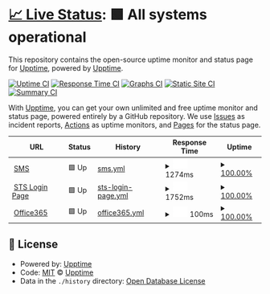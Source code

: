 # [📈 Live Status](https://demo.upptime.js.org): <!--live status--> **🟩 All systems operational**

This repository contains the open-source uptime monitor and status page for [Upptime](https://upptime.js.org), powered by [Upptime](https://github.com/upptime/upptime).

[![Uptime CI](https://github.com/upptime/upptime/workflows/Uptime%20CI/badge.svg)](https://github.com/upptime/upptime/actions?query=workflow%3A%22Uptime+CI%22)
[![Response Time CI](https://github.com/upptime/upptime/workflows/Response%20Time%20CI/badge.svg)](https://github.com/upptime/upptime/actions?query=workflow%3A%22Response+Time+CI%22)
[![Graphs CI](https://github.com/upptime/upptime/workflows/Graphs%20CI/badge.svg)](https://github.com/upptime/upptime/actions?query=workflow%3A%22Graphs+CI%22)
[![Static Site CI](https://github.com/upptime/upptime/workflows/Static%20Site%20CI/badge.svg)](https://github.com/upptime/upptime/actions?query=workflow%3A%22Static+Site+CI%22)
[![Summary CI](https://github.com/upptime/upptime/workflows/Summary%20CI/badge.svg)](https://github.com/upptime/upptime/actions?query=workflow%3A%22Summary+CI%22)

With [Upptime](https://upptime.js.org), you can get your own unlimited and free uptime monitor and status page, powered entirely by a GitHub repository. We use [Issues](https://github.com/upptime/upptime/issues) as incident reports, [Actions](https://github.com/upptime/upptime/actions) as uptime monitors, and [Pages](https://demo.upptime.js.org) for the status page.

<!--start: status pages-->
<!-- This summary is generated by Upptime (https://github.com/upptime/upptime) -->
<!-- Do not edit this manually, your changes will be overwritten -->
<!-- prettier-ignore -->
| URL | Status | History | Response Time | Uptime |
| --- | ------ | ------- | ------------- | ------ |
| <img alt="" src="https://favicons.githubusercontent.com/sms.eursc.eu" height="13"> [SMS](https://sms.eursc.eu) | 🟩 Up | [sms.yml](https://github.com/gfs120/EE2Uptime/commits/HEAD/history/sms.yml) | <details><summary><img alt="Response time graph" src="./graphs/sms/response-time-week.png" height="20"> 1274ms</summary><br><a href="https://upptime.github.io/upptime/history/sms"><img alt="Response time 1274" src="https://img.shields.io/endpoint?url=https%3A%2F%2Fraw.githubusercontent.com%2Fgfs120%2FEE2Uptime%2FHEAD%2Fapi%2Fsms%2Fresponse-time.json"></a><br><a href="https://upptime.github.io/upptime/history/sms"><img alt="24-hour response time 1159" src="https://img.shields.io/endpoint?url=https%3A%2F%2Fraw.githubusercontent.com%2Fgfs120%2FEE2Uptime%2FHEAD%2Fapi%2Fsms%2Fresponse-time-day.json"></a><br><a href="https://upptime.github.io/upptime/history/sms"><img alt="7-day response time 1274" src="https://img.shields.io/endpoint?url=https%3A%2F%2Fraw.githubusercontent.com%2Fgfs120%2FEE2Uptime%2FHEAD%2Fapi%2Fsms%2Fresponse-time-week.json"></a><br><a href="https://upptime.github.io/upptime/history/sms"><img alt="30-day response time 1274" src="https://img.shields.io/endpoint?url=https%3A%2F%2Fraw.githubusercontent.com%2Fgfs120%2FEE2Uptime%2FHEAD%2Fapi%2Fsms%2Fresponse-time-month.json"></a><br><a href="https://upptime.github.io/upptime/history/sms"><img alt="1-year response time 1274" src="https://img.shields.io/endpoint?url=https%3A%2F%2Fraw.githubusercontent.com%2Fgfs120%2FEE2Uptime%2FHEAD%2Fapi%2Fsms%2Fresponse-time-year.json"></a></details> | <details><summary><a href="https://upptime.github.io/upptime/history/sms">100.00%</a></summary><a href="https://upptime.github.io/upptime/history/sms"><img alt="All-time uptime 100.00%" src="https://img.shields.io/endpoint?url=https%3A%2F%2Fraw.githubusercontent.com%2Fgfs120%2FEE2Uptime%2FHEAD%2Fapi%2Fsms%2Fuptime.json"></a><br><a href="https://upptime.github.io/upptime/history/sms"><img alt="24-hour uptime 100.00%" src="https://img.shields.io/endpoint?url=https%3A%2F%2Fraw.githubusercontent.com%2Fgfs120%2FEE2Uptime%2FHEAD%2Fapi%2Fsms%2Fuptime-day.json"></a><br><a href="https://upptime.github.io/upptime/history/sms"><img alt="7-day uptime 100.00%" src="https://img.shields.io/endpoint?url=https%3A%2F%2Fraw.githubusercontent.com%2Fgfs120%2FEE2Uptime%2FHEAD%2Fapi%2Fsms%2Fuptime-week.json"></a><br><a href="https://upptime.github.io/upptime/history/sms"><img alt="30-day uptime 100.00%" src="https://img.shields.io/endpoint?url=https%3A%2F%2Fraw.githubusercontent.com%2Fgfs120%2FEE2Uptime%2FHEAD%2Fapi%2Fsms%2Fuptime-month.json"></a><br><a href="https://upptime.github.io/upptime/history/sms"><img alt="1-year uptime 100.00%" src="https://img.shields.io/endpoint?url=https%3A%2F%2Fraw.githubusercontent.com%2Fgfs120%2FEE2Uptime%2FHEAD%2Fapi%2Fsms%2Fuptime-year.json"></a></details>
| <img alt="" src="https://favicons.githubusercontent.com/sts.eursc.eu" height="13"> [STS Login Page](https://sts.eursc.eu/adfs/ls/) | 🟩 Up | [sts-login-page.yml](https://github.com/gfs120/EE2Uptime/commits/HEAD/history/sts-login-page.yml) | <details><summary><img alt="Response time graph" src="./graphs/sts-login-page/response-time-week.png" height="20"> 1752ms</summary><br><a href="https://upptime.github.io/upptime/history/sts-login-page"><img alt="Response time 1752" src="https://img.shields.io/endpoint?url=https%3A%2F%2Fraw.githubusercontent.com%2Fgfs120%2FEE2Uptime%2FHEAD%2Fapi%2Fsts-login-page%2Fresponse-time.json"></a><br><a href="https://upptime.github.io/upptime/history/sts-login-page"><img alt="24-hour response time 668" src="https://img.shields.io/endpoint?url=https%3A%2F%2Fraw.githubusercontent.com%2Fgfs120%2FEE2Uptime%2FHEAD%2Fapi%2Fsts-login-page%2Fresponse-time-day.json"></a><br><a href="https://upptime.github.io/upptime/history/sts-login-page"><img alt="7-day response time 1752" src="https://img.shields.io/endpoint?url=https%3A%2F%2Fraw.githubusercontent.com%2Fgfs120%2FEE2Uptime%2FHEAD%2Fapi%2Fsts-login-page%2Fresponse-time-week.json"></a><br><a href="https://upptime.github.io/upptime/history/sts-login-page"><img alt="30-day response time 1752" src="https://img.shields.io/endpoint?url=https%3A%2F%2Fraw.githubusercontent.com%2Fgfs120%2FEE2Uptime%2FHEAD%2Fapi%2Fsts-login-page%2Fresponse-time-month.json"></a><br><a href="https://upptime.github.io/upptime/history/sts-login-page"><img alt="1-year response time 1752" src="https://img.shields.io/endpoint?url=https%3A%2F%2Fraw.githubusercontent.com%2Fgfs120%2FEE2Uptime%2FHEAD%2Fapi%2Fsts-login-page%2Fresponse-time-year.json"></a></details> | <details><summary><a href="https://upptime.github.io/upptime/history/sts-login-page">100.00%</a></summary><a href="https://upptime.github.io/upptime/history/sts-login-page"><img alt="All-time uptime 100.00%" src="https://img.shields.io/endpoint?url=https%3A%2F%2Fraw.githubusercontent.com%2Fgfs120%2FEE2Uptime%2FHEAD%2Fapi%2Fsts-login-page%2Fuptime.json"></a><br><a href="https://upptime.github.io/upptime/history/sts-login-page"><img alt="24-hour uptime 100.00%" src="https://img.shields.io/endpoint?url=https%3A%2F%2Fraw.githubusercontent.com%2Fgfs120%2FEE2Uptime%2FHEAD%2Fapi%2Fsts-login-page%2Fuptime-day.json"></a><br><a href="https://upptime.github.io/upptime/history/sts-login-page"><img alt="7-day uptime 100.00%" src="https://img.shields.io/endpoint?url=https%3A%2F%2Fraw.githubusercontent.com%2Fgfs120%2FEE2Uptime%2FHEAD%2Fapi%2Fsts-login-page%2Fuptime-week.json"></a><br><a href="https://upptime.github.io/upptime/history/sts-login-page"><img alt="30-day uptime 100.00%" src="https://img.shields.io/endpoint?url=https%3A%2F%2Fraw.githubusercontent.com%2Fgfs120%2FEE2Uptime%2FHEAD%2Fapi%2Fsts-login-page%2Fuptime-month.json"></a><br><a href="https://upptime.github.io/upptime/history/sts-login-page"><img alt="1-year uptime 100.00%" src="https://img.shields.io/endpoint?url=https%3A%2F%2Fraw.githubusercontent.com%2Fgfs120%2FEE2Uptime%2FHEAD%2Fapi%2Fsts-login-page%2Fuptime-year.json"></a></details>
| <img alt="" src="https://favicons.githubusercontent.com/www.office.com" height="13"> [Office365](https://www.office.com) | 🟩 Up | [office365.yml](https://github.com/gfs120/EE2Uptime/commits/HEAD/history/office365.yml) | <details><summary><img alt="Response time graph" src="./graphs/office365/response-time-week.png" height="20"> 100ms</summary><br><a href="https://upptime.github.io/upptime/history/office365"><img alt="Response time 100" src="https://img.shields.io/endpoint?url=https%3A%2F%2Fraw.githubusercontent.com%2Fgfs120%2FEE2Uptime%2FHEAD%2Fapi%2Foffice365%2Fresponse-time.json"></a><br><a href="https://upptime.github.io/upptime/history/office365"><img alt="24-hour response time 154" src="https://img.shields.io/endpoint?url=https%3A%2F%2Fraw.githubusercontent.com%2Fgfs120%2FEE2Uptime%2FHEAD%2Fapi%2Foffice365%2Fresponse-time-day.json"></a><br><a href="https://upptime.github.io/upptime/history/office365"><img alt="7-day response time 100" src="https://img.shields.io/endpoint?url=https%3A%2F%2Fraw.githubusercontent.com%2Fgfs120%2FEE2Uptime%2FHEAD%2Fapi%2Foffice365%2Fresponse-time-week.json"></a><br><a href="https://upptime.github.io/upptime/history/office365"><img alt="30-day response time 100" src="https://img.shields.io/endpoint?url=https%3A%2F%2Fraw.githubusercontent.com%2Fgfs120%2FEE2Uptime%2FHEAD%2Fapi%2Foffice365%2Fresponse-time-month.json"></a><br><a href="https://upptime.github.io/upptime/history/office365"><img alt="1-year response time 100" src="https://img.shields.io/endpoint?url=https%3A%2F%2Fraw.githubusercontent.com%2Fgfs120%2FEE2Uptime%2FHEAD%2Fapi%2Foffice365%2Fresponse-time-year.json"></a></details> | <details><summary><a href="https://upptime.github.io/upptime/history/office365">100.00%</a></summary><a href="https://upptime.github.io/upptime/history/office365"><img alt="All-time uptime 100.00%" src="https://img.shields.io/endpoint?url=https%3A%2F%2Fraw.githubusercontent.com%2Fgfs120%2FEE2Uptime%2FHEAD%2Fapi%2Foffice365%2Fuptime.json"></a><br><a href="https://upptime.github.io/upptime/history/office365"><img alt="24-hour uptime 100.00%" src="https://img.shields.io/endpoint?url=https%3A%2F%2Fraw.githubusercontent.com%2Fgfs120%2FEE2Uptime%2FHEAD%2Fapi%2Foffice365%2Fuptime-day.json"></a><br><a href="https://upptime.github.io/upptime/history/office365"><img alt="7-day uptime 100.00%" src="https://img.shields.io/endpoint?url=https%3A%2F%2Fraw.githubusercontent.com%2Fgfs120%2FEE2Uptime%2FHEAD%2Fapi%2Foffice365%2Fuptime-week.json"></a><br><a href="https://upptime.github.io/upptime/history/office365"><img alt="30-day uptime 100.00%" src="https://img.shields.io/endpoint?url=https%3A%2F%2Fraw.githubusercontent.com%2Fgfs120%2FEE2Uptime%2FHEAD%2Fapi%2Foffice365%2Fuptime-month.json"></a><br><a href="https://upptime.github.io/upptime/history/office365"><img alt="1-year uptime 100.00%" src="https://img.shields.io/endpoint?url=https%3A%2F%2Fraw.githubusercontent.com%2Fgfs120%2FEE2Uptime%2FHEAD%2Fapi%2Foffice365%2Fuptime-year.json"></a></details>

<!--end: status pages-->

## 📄 License

- Powered by: [Upptime](https://github.com/upptime/upptime)
- Code: [MIT](./LICENSE) © [Upptime](https://upptime.js.org)
- Data in the `./history` directory: [Open Database License](https://opendatacommons.org/licenses/odbl/1-0/)
